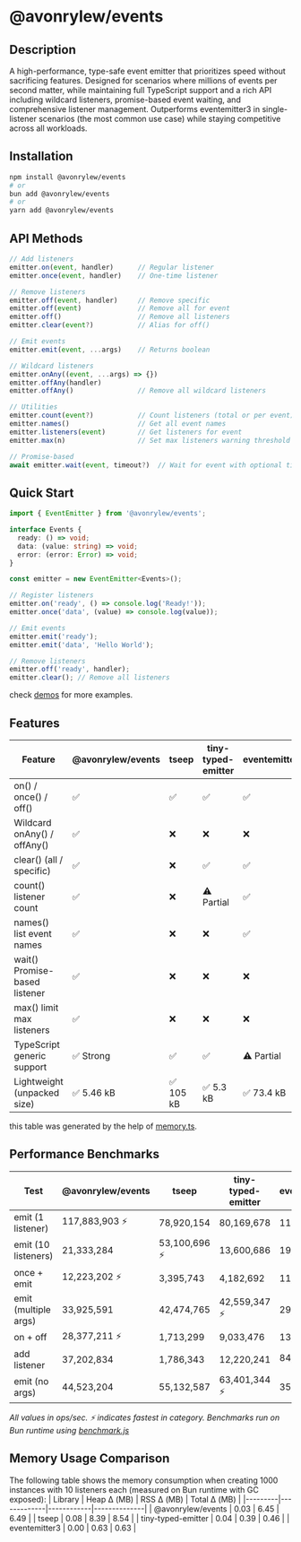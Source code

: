 # @avonrylew/events

## Description

A high-performance, type-safe event emitter that prioritizes speed without sacrificing features. Designed for scenarios where millions of events per second matter, while maintaining full TypeScript support and a rich API including wildcard listeners, promise-based event waiting, and comprehensive listener management. 
Outperforms eventemitter3 in single-listener scenarios (the most common use case) while staying competitive across all workloads.

## Installation
```bash
npm install @avonrylew/events
# or
bun add @avonrylew/events
# or
yarn add @avonrylew/events
```

## API Methods

```typescript
// Add listeners
emitter.on(event, handler)      // Regular listener
emitter.once(event, handler)    // One-time listener

// Remove listeners
emitter.off(event, handler)     // Remove specific
emitter.off(event)              // Remove all for event
emitter.off()                   // Remove all listeners
emitter.clear(event?)           // Alias for off()

// Emit events
emitter.emit(event, ...args)    // Returns boolean

// Wildcard listeners
emitter.onAny((event, ...args) => {})
emitter.offAny(handler)
emitter.offAny()                // Remove all wildcard listeners

// Utilities
emitter.count(event?)           // Count listeners (total or per event)
emitter.names()                 // Get all event names
emitter.listeners(event)        // Get listeners for event
emitter.max(n)                  // Set max listeners warning threshold

// Promise-based
await emitter.wait(event, timeout?)  // Wait for event with optional timeout
```

## Quick Start
```typescript
import { EventEmitter } from '@avonrylew/events';

interface Events {
  ready: () => void;
  data: (value: string) => void;
  error: (error: Error) => void;
}

const emitter = new EventEmitter<Events>();

// Register listeners
emitter.on('ready', () => console.log('Ready!'));
emitter.once('data', (value) => console.log(value));

// Emit events
emitter.emit('ready');
emitter.emit('data', 'Hello World');

// Remove listeners
emitter.off('ready', handler);
emitter.clear(); // Remove all listeners
```
check [demos](https://github.com/avonryle/events/tree/main/demos) for more examples.

## Features

| Feature                  | @avonrylew/events | tseep | tiny-typed-emitter | eventemitter3 |
|--------------------------|-------------------|-------|--------------------|---------------|
| on() / once() / off()    | ✅                | ✅    | ✅                 | ✅            |
| Wildcard onAny() / offAny() | ✅             | ❌    | ❌                 | ❌            |
| clear() (all / specific) | ✅                | ❌    | ✅                  | ✅            |
| count() listener count   | ✅                | ❌    | ⚠️ Partial         | ✅            |
| names() list event names | ✅                | ❌    | ❌                 | ✅            |
| wait() Promise-based listener | ✅           | ❌    | ❌                 | ❌            |
| max() limit max listeners | ✅               | ❌    | ❌                 | ❌            |
| TypeScript generic support | ✅ Strong       | ✅    | ✅                 | ⚠️ Partial    |
| Lightweight (unpacked size)    | ✅ 5.46 kB               | ✅ 105 kB    | ✅ 5.3 kB                  | ✅ 73.4 kB      | 

this table was generated by the help of [memory.ts](https://github.com/avonryle/events/blob/main/__tests__/memory-test.ts).
## Performance Benchmarks

| Test | @avonrylew/events | tseep | tiny-typed-emitter | eventemitter3 |
|------|-------------------|-------|--------------------|--------------| 
| emit (1 listener) | 117,883,903 ⚡ | 78,920,154 | 80,169,678 | 114,160,714 |
| emit (10 listeners) | 21,333,284 | 53,100,696 ⚡ | 13,600,686 | 19,974,968 |
| once + emit | 12,223,202 ⚡ | 3,395,743 | 4,182,692 | 11,880,773 |
| emit (multiple args) | 33,925,591 | 42,474,765 | 42,559,347 ⚡ | 29,681,331 |
| on + off | 28,377,211 ⚡ | 1,713,299 | 9,033,476 | 13,639,721 |
| add listener | 37,202,834 | 1,786,343 | 12,220,241 | 84,448,430 ⚡ |
| emit (no args) | 44,523,204 | 55,132,587 | 63,401,344 ⚡ | 35,761,228 |

*All values in ops/sec. ⚡ indicates fastest in category.*
*Benchmarks run on Bun runtime using [benchmark.js](https://github.com/avonryle/events/blob/main/__tests__/benchmark.ts)*

## Memory Usage Comparison
The following table shows the memory consumption when creating 1000 instances with 10 listeners each (measured on Bun runtime with GC exposed):
| Library | Heap Δ (MB) | RSS Δ (MB) | Total Δ (MB) |
|---------|-------------|------------|--------------|
| @avonrylew/events | 0.03 | 6.45 | 6.49 |
| tseep | 0.08 | 8.39 | 8.54 |
| tiny-typed-emitter | 0.04 | 0.39 | 0.46 |
| eventemitter3 | 0.00 | 0.63 | 0.63 |
